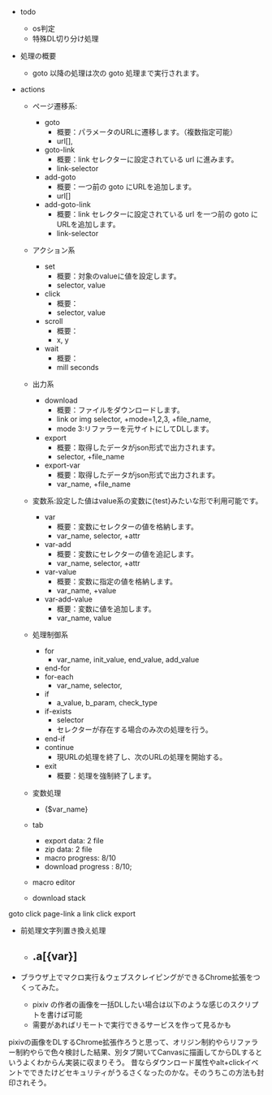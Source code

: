 - todo
    - os判定
    - 特殊DL切り分け処理

- 処理の概要
    - goto 以降の処理は次の goto 処理まで実行されます。

- actions
    - ページ遷移系:
        - goto
            - 概要：パラメータのURLに遷移します。（複数指定可能）
            - url[],
        - goto-link
            - 概要：link セレクターに設定されている url に進みます。
            - link-selector
        - add-goto
            - 概要：一つ前の goto にURLを追加します。
            - url[]
        - add-goto-link
            - 概要：link セレクターに設定されている url を一つ前の goto にURLを追加します。
            - link-selector
    - アクション系
        - set
            - 概要：対象のvalueに値を設定します。
            - selector, value
        - click
            - 概要：
            - selector, value
        - scroll
            - 概要：
            - x, y
        - wait
            - 概要：
            - mill seconds

    - 出力系
        - download
            - 概要：ファイルをダウンロードします。
            - link or img selector, +mode=1,2,3, +file_name, 
            - mode 3:リファラーを元サイトにしてDLします。
        - export
            - 概要：取得したデータがjson形式で出力されます。
            - selector, +file_name
        - export-var
            - 概要：取得したデータがjson形式で出力されます。
            - var_name, +file_name

    - 変数系:設定した値はvalue系の変数に{test}みたいな形で利用可能です。
        - var
            - 概要：変数にセレクターの値を格納します。
            - var_name, selector, +attr
        - var-add
            - 概要：変数にセレクターの値を追記します。
            - var_name, selector, +attr
        - var-value
            - 概要：変数に指定の値を格納します。
            - var_name, +value
        - var-add-value
            - 概要：変数に値を追加します。
            - var_name, value

    - 処理制御系
        - for
            - var_name, init_value, end_value, add_value
        - end-for
        - for-each
            - var_name, selector, 
        - if
            - a_value, b_param, check_type
        - if-exists
            - selector
            - セレクターが存在する場合のみ次の処理を行う。
        - end-if
        - continue
            - 現URLの処理を終了し、次のURLの処理を開始する。
        - exit
            - 概要：処理を強制終了します。

    - 変数処理
        - {$var_name}
    - tab
        - export data: 2 file
        - zip data: 2 file
        - macro progress: 8/10
        - download progress : 8/10;
    - macro editor
    - download stack

goto
    click
    page-link a
    link
        click
        export  

- 前処理文字列置き換え処理
    - .a[{var}]
        - 

- ブラウザ上でマクロ実行＆ウェブスクレイピングができるChrome拡張をつくってみた。
    - pixiv の作者の画像を一括DLしたい場合は以下のような感じのスクリプトを書けば可能
    - 需要があればリモートで実行できるサービスを作って見るかも



pixivの画像をDLするChrome拡張作ろうと思って、オリジン制約やらリファラー制約やらで色々検討した結果、別タブ開いてCanvasに描画してからDLするというよくわからん実装に収まりそう。
昔ならダウンロード属性やalt+clickイベントでできたけどセキュリティがうるさくなったのかな。そのうちこの方法も封印されそう。
